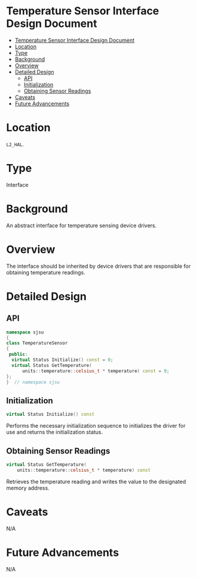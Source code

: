 # Temperature Sensor Interface Design Document

- [Temperature Sensor Interface Design Document](#temperature-sensor-interface-design-document)
- [Location](#location)
- [Type](#type)
- [Background](#background)
- [Overview](#overview)
- [Detailed Design](#detailed-design)
  - [API](#api)
  - [Initialization](#initialization)
  - [Obtaining Sensor Readings](#obtaining-sensor-readings)
- [Caveats](#caveats)
- [Future Advancements](#future-advancements)

# Location
`L2_HAL`.

# Type
Interface

# Background
An abstract interface for temperature sensing device drivers.

# Overview
The interface should be inherited by device drivers that are responsible for
obtaining temperature readings.

# Detailed Design
## API
```c++
namespace sjsu
{
class TemperatureSensor
{
 public:
  virtual Status Initialize() const = 0;
  virtual Status GetTemperature(
      units::temperature::celsius_t * temperature) const = 0;
};
}  // namespace sjsu
```

## Initialization
```c++
virtual Status Initialize() const
```
Performs the necessary initialization sequence to initializes the driver for use
and returns the initialization status.

## Obtaining Sensor Readings
```c++
virtual Status GetTemperature(
    units::temperature::celsius_t * temperature) const
```
Retrieves the temperature reading and writes the value to the designated memory
address.

# Caveats
N/A

# Future Advancements
N/A
